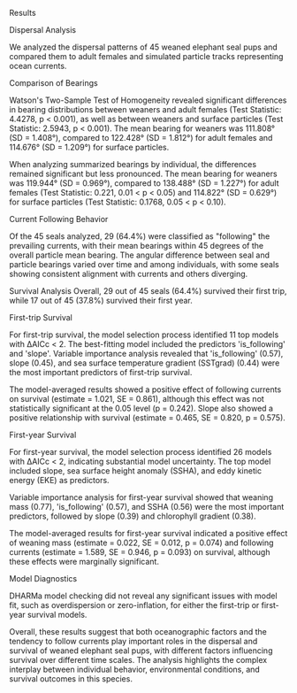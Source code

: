 Results

Dispersal Analysis

We analyzed the dispersal patterns of 45 weaned elephant seal pups and compared them to adult females and simulated particle tracks representing ocean currents. 

Comparison of Bearings

Watson's Two-Sample Test of Homogeneity revealed significant differences in bearing distributions between weaners and adult females (Test Statistic: 4.4278, p < 0.001), as well as between weaners and surface particles (Test Statistic: 2.5943, p < 0.001). The mean bearing for weaners was 111.808° (SD = 1.408°), compared to 122.428° (SD = 1.812°) for adult females and 114.676° (SD = 1.209°) for surface particles.

When analyzing summarized bearings by individual, the differences remained significant but less pronounced. The mean bearing for weaners was 119.944° (SD = 0.969°), compared to 138.488° (SD = 1.227°) for adult females (Test Statistic: 0.221, 0.01 < p < 0.05) and 114.822° (SD = 0.629°) for surface particles (Test Statistic: 0.1768, 0.05 < p < 0.10).

Current Following Behavior

Of the 45 seals analyzed, 29 (64.4%) were classified as "following" the prevailing currents, with their mean bearings within 45 degrees of the overall particle mean bearing. The angular difference between seal and particle bearings varied over time and among individuals, with some seals showing consistent alignment with currents and others diverging.

Survival Analysis
Overall, 29 out of 45 seals (64.4%) survived their first trip, while 17 out of 45 (37.8%) 
survived their first year.

First-trip Survival

For first-trip survival, the model selection process identified 11 top models with ΔAICc < 2. The best-fitting model included the predictors 'is_following' and 'slope'. Variable importance analysis revealed that 'is_following' (0.57), slope (0.45), and sea surface temperature gradient (SSTgrad) (0.44) were the most important predictors of first-trip survival.

The model-averaged results showed a positive effect of following currents on survival (estimate = 1.021, SE = 0.861), although this effect was not statistically significant at the 0.05 level (p = 0.242). Slope also showed a positive relationship with survival (estimate = 0.465, SE = 0.820, p = 0.575).

First-year Survival

For first-year survival, the model selection process identified 26 models with ΔAICc < 2, indicating substantial model uncertainty. The top model included slope, sea surface height anomaly (SSHA), and eddy kinetic energy (EKE) as predictors.

Variable importance analysis for first-year survival showed that weaning mass (0.77), 'is_following' (0.57), and SSHA (0.56) were the most important predictors, followed by slope (0.39) and chlorophyll gradient (0.38).

The model-averaged results for first-year survival indicated a positive effect of weaning mass (estimate = 0.022, SE = 0.012, p = 0.074) and following currents (estimate = 1.589, SE = 0.946, p = 0.093) on survival, although these effects were marginally significant.

Model Diagnostics

DHARMa model checking did not reveal any significant issues with model fit, such as overdispersion or zero-inflation, for either the first-trip or first-year survival models.

Overall, these results suggest that both oceanographic factors and the tendency to follow currents play important roles in the dispersal and survival of weaned elephant seal pups, with different factors influencing survival over different time scales. The analysis highlights the complex interplay between individual behavior, environmental conditions, and survival outcomes in this species.
